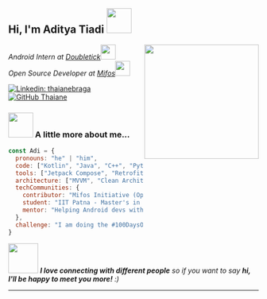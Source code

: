 <h2> Hi, I'm Aditya Tiadi <img src="https://media.giphy.com/media/mGcNjsfWAjY5AEZNw6/giphy.gif" width="50"></h2>
<img align='right' src="https://media.giphy.com/media/ieyl9zmCjO4b4t6qoY/giphy.gif" width="230">
<p><em>Android Intern at <a href="https://web.doubletick.io">Doubletick</a><img src="https://media.giphy.com/media/fYSnHlufseco8Fh93Z/giphy.gif" width="30"></br>Open Source Developer at <a href="https://github.com/openmf">Mifos</a><img src="https://media.giphy.com/media/WUlplcMpOCEmTGBtBW/giphy.gif" width="30"> 
</em></p>

[![Linkedin: thaianebraga](https://img.shields.io/badge/-aditya-tiadi-blue?style=flat-square&logo=Linkedin&logoColor=white&link=https://www.linkedin.com/in/aditya-tiadi/)](https://www.linkedin.com/in/aditya-tiadi-823930210/)
[![GitHub Thaiane](https://img.shields.io/github/followers/Aditya3815?label=follow&style=social)](https://github.com/Aditya3815)


### <img src="https://media.giphy.com/media/v1.Y2lkPTc5MGI3NjExNHRuY2VscnhrMG5pczlnYThicmpuN3hrbHdxbnEweXA4emoybW1pNSZlcD12MV9naWZzX3NlYXJjaCZjdD1n/JqmupuTVZYaQX5s094/giphy.gif" width="50"> A little more about me...  

```javascript
const Adi = {
  pronouns: "he" | "him",
  code: ["Kotlin", "Java", "C++", "Python", "XML", "TypeScript"],
  tools: ["Jetpack Compose", "Retrofit", "Ktor", "Room", "Firebase", "Hilt", "Rive", "Git"],
  architecture: ["MVVM", "Clean Architecture", "Server-driven UI", "Kotlin Multiplatform"],
  techCommunities: {
    contributor: "Mifos Initiative (Open Source)",
    student: "IIT Patna - Master's in AI",
    mentor: "Helping Android devs with Compose, Architecture, and Career Guidance"
  },
  challenge: "I am doing the #100DaysOfCode challenge focused on DSA and Android"
}
```

<img src="https://media.giphy.com/media/LnQjpWaON8nhr21vNW/giphy.gif" width="60"> <em><b>I love connecting with different people</b> so if you want to say <b>hi, I'll be happy to meet you more!</b> :)</em>

---
